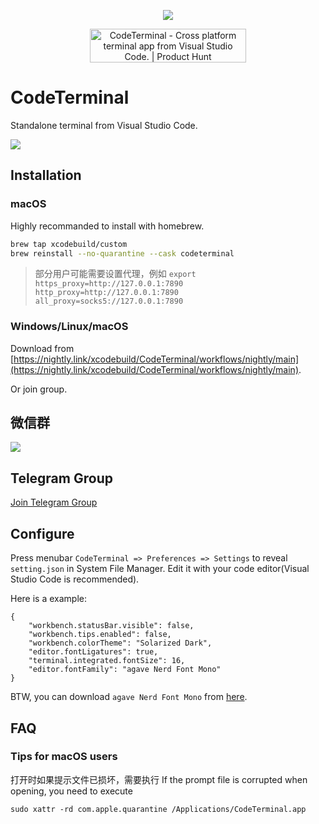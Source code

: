 <p align="center">
<img src="https://images.weserv.nl/?url=https://article.biliimg.com/bfs/article/fb7b025b7d25274ba54957590d6b29ebd8f3ac57.png_120x120"></img>
	
</p>
<p align="center">
<a  href="https://www.producthunt.com/posts/codeterminal?utm_source=badge-featured&utm_medium=badge&utm_souce=badge-codeterminal" target="_blank"><img src="https://api.producthunt.com/widgets/embed-image/v1/featured.svg?post_id=340636&theme=light" alt="CodeTerminal - Cross&#0032;platform&#0032;terminal&#0032;app&#0032;from&#0032;Visual&#0032;Studio&#0032;Code&#0046; | Product Hunt" style="width: 250px; height: 54px;" width="250" height="54" /></a>

</p>

# CodeTerminal

Standalone terminal from Visual Studio Code.




![](https://images.weserv.nl/?url=https://article.biliimg.com/bfs/article/73a29f9dedeeec6cc8f22780040c9d252570f98d.png)


## Installation

### macOS

Highly recommanded to install with homebrew.

```bash
brew tap xcodebuild/custom
brew reinstall --no-quarantine --cask codeterminal
```

> 部分用户可能需要设置代理，例如 `export https_proxy=http://127.0.0.1:7890 http_proxy=http://127.0.0.1:7890 all_proxy=socks5://127.0.0.1:7890`


### Windows/Linux/macOS

Download from [https://nightly.link/xcodebuild/CodeTerminal/workflows/nightly/main](https://nightly.link/xcodebuild/CodeTerminal/workflows/nightly/main).

Or join group.

## 微信群
![](https://images.weserv.nl/?url=https://article.biliimg.com/bfs/article/e2bda3ff6798bdb24200474f648143c6b3e8655f.jpg_80x80)

## Telegram Group

[Join Telegram Group](https://t.me/+y3WJL1jz2FIyNDI9)

## Configure

Press menubar `CodeTerminal => Preferences => Settings` to reveal `setting.json` in System File Manager. Edit it with your code editor(Visual Studio Code is recommended).

Here is a example:

```
{
    "workbench.statusBar.visible": false,
    "workbench.tips.enabled": false,
    "workbench.colorTheme": "Solarized Dark",
    "editor.fontLigatures": true,
    "terminal.integrated.fontSize": 16,
    "editor.fontFamily": "agave Nerd Font Mono"
}
```

BTW, you can download `agave Nerd Font Mono` from [here](https://github.com/ryanoasis/nerd-fonts/tree/master/patched-fonts/Agave/complete).

## FAQ

### Tips for macOS users
打开时如果提示文件已损坏，需要执行
If the prompt file is corrupted when opening, you need to execute

```shell
sudo xattr -rd com.apple.quarantine /Applications/CodeTerminal.app
```
</details>
